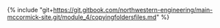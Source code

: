{% include "git+https://git.gitbook.com/northwestern-engineering/main-mccormick-site.git/module_4/copyingfoldersfiles.md" %}



